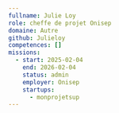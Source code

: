 ```yaml
---
fullname: Julie Loy
role: cheffe de projet Onisep
domaine: Autre
github: Julieloy
competences: []
missions:
  - start: 2025-02-04
    end: 2026-02-04
    status: admin
    employer: Onisep
    startups:
      - monprojetsup
---
```

